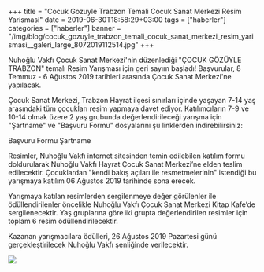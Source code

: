 +++
title = "Cocuk Gozuyle Trabzon Temali Cocuk Sanat Merkezi Resim Yarismasi"
date = 2019-06-30T18:58:29+03:00
tags = ["haberler"]
categories = ["haberler"]
banner = "/img/blog/cocuk_gozuyle_trabzon_temali_cocuk_sanat_merkezi_resim_yarismasi__galeri_large_8072019112514.jpg"
+++

Nuhoğlu Vakfı Çocuk Sanat Merkezi'nin düzenlediği "ÇOCUK GÖZÜYLE TRABZON" temalı Resim Yarışması için geri sayım başladı! Başvurular, 8 Temmuz  - 6 Ağustos 2019 tarihleri arasında Çocuk Sanat Merkezi'ne yapılacak. 

Çocuk Sanat Merkezi, Trabzon Hayrat ilçesi sınırları içinde yaşayan 7-14 yaş arasındaki tüm çocukları resim yapmaya davet ediyor. Katılımcıların 7-9 ve 10-14 olmak üzere 2 yaş grubunda değerlendirileceği yarışma için "Şartname" ve "Başvuru Formu" dosyalarını şu linklerden indirebilirsiniz:

Başvuru Formu
Şartname

Resimler, Nuhoğlu Vakfı internet sitesinden temin edilebilen katılım formu doldurularak Nuhoğlu Vakfı Hayrat Çocuk Sanat Merkezi’ne elden teslim edilecektir. Çocuklardan "kendi bakış açıları ile resmetmelerinin" istendiği bu yarışmaya katılım 06 Ağustos 2019 tarihinde sona erecek.

Yarışmaya katılan resimlerden sergilenmeye değer görülenler ile ödüllendirilenler öncelikle Nuhoğlu Vakfı  Çocuk Sanat Merkezi Kitap Kafe’de sergilenecektir. Yaş gruplarına göre iki grupta değerlendirilen resimler için toplam 6 resim ödüllendirilecektir. 

Kazanan yarışmacılara ödülleri, 26 Ağustos 2019 Pazartesi günü gerçekleştirilecek Nuhoğlu Vakfı şenliğinde verilecektir.

![](/img/blog/cocuk_gozuyle_trabzon_temali_cocuk_sanat_merkezi_resim_yarismasi__galeri_large_8072019112514.jpg)
